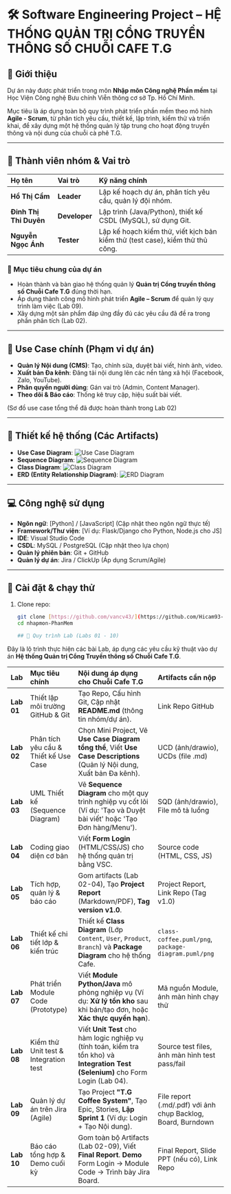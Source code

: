 # 🛠️ Software Engineering Project – HỆ THỐNG QUẢN TRỊ CỔNG TRUYỀN THÔNG SỐ CHUỖI CAFE T.G

## 📌 Giới thiệu
Dự án này được phát triển trong môn **Nhập môn Công nghệ Phần mềm** tại Học Viện Công nghệ Bưu chính Viễn thông cơ sở Tp. Hồ Chí Minh.

Mục tiêu là áp dụng toàn bộ quy trình phát triển phần mềm theo mô hình **Agile - Scrum**, từ phân tích yêu cầu, thiết kế, lập trình, kiểm thử và triển khai, để xây dựng một hệ thống quản lý tập trung cho hoạt động truyền thông và nội dung của chuỗi cà phê T.G.

---

## 👥 Thành viên nhóm & Vai trò
| Họ tên | Vai trò | Kỹ năng chính |
| :--- | :--- | :--- |
| **Hồ Thị Cẩm** | **Leader** | Lập kế hoạch dự án, phân tích yêu cầu, quản lý đội nhóm. |
| **Đinh Thị Thi Duyên** | **Developer** | Lập trình (Java/Python), thiết kế CSDL (MySQL), sử dụng Git. |
| **Nguyễn Ngọc Ánh** | **Tester** | Lập kế hoạch kiểm thử, viết kịch bản kiểm thử (test case), kiểm thử thủ công. |

### 🎯 Mục tiêu chung của dự án
* Hoàn thành và bàn giao hệ thống quản lý **Quản trị Cổng truyền thông số Chuỗi Cafe T.G** đúng thời hạn.
* Áp dụng thành công mô hình phát triển **Agile – Scrum** để quản lý quy trình làm việc (Lab 09).
* Xây dựng một sản phẩm đáp ứng đầy đủ các yêu cầu đã đề ra trong phần phân tích (Lab 02).

---

## 🎯 Use Case chính (Phạm vi dự án)
- **Quản lý Nội dung (CMS)**: Tạo, chỉnh sửa, duyệt bài viết, hình ảnh, video.
- **Xuất bản Đa kênh**: Đăng tải nội dung lên các nền tảng xã hội (Facebook, Zalo, YouTube).
- **Phân quyền người dùng**: Gán vai trò (Admin, Content Manager).
- **Theo dõi & Báo cáo**: Thống kê truy cập, hiệu suất bài viết.

(Sơ đồ use case tổng thể đã được hoàn thành trong Lab 02)

---

## 📐 Thiết kế hệ thống (Các Artifacts)
- **Use Case Diagram**: ![Use Case Diagram](./docs/usecase.png)
- **Sequence Diagram**: ![Sequence Diagram](./docs/sequence.png)
- **Class Diagram**: ![Class Diagram](./docs/class_diagram.png)
- **ERD (Entity Relationship Diagram)**: ![ERD Diagram](./docs/erd.png)

---

## 💻 Công nghệ sử dụng
- **Ngôn ngữ**: [Python] / [JavaScript] (Cập nhật theo ngôn ngữ thực tế)
- **Framework/Thư viện**: [Ví dụ: Flask/Django cho Python, Node.js cho JS]
- **IDE**: Visual Studio Code
- **CSDL**: MySQL / PostgreSQL (Cập nhật theo lựa chọn)
- **Quản lý phiên bản**: Git + GitHub
- **Quản lý dự án**: Jira / ClickUp (Áp dụng Scrum/Agile)

---

## 🚀 Cài đặt & chạy thử
1. Clone repo:
   ```bash
   git clone [https://github.com/vancv43/](https://github.com/Hicam93-cmyk/)nhapmon-PhanMem.git
   cd nhapmon-PhanMem

   ## 📅 Quy trình Lab (Labs 01 - 10)

Đây là lộ trình thực hiện các bài Lab, áp dụng các yêu cầu kỹ thuật vào dự án **Hệ thống Quản trị Cổng Truyền thông số Chuỗi Cafe T.G**.

| Lab | Mục tiêu chính | Nội dung áp dụng cho **Chuỗi Cafe T.G** | Artifacts cần nộp |
| :--- | :--- | :--- | :--- |
| **Lab 01** | Thiết lập môi trường GitHub & Git | Tạo Repo, Cấu hình Git, Cập nhật **README.md** (thông tin nhóm/dự án). | Link Repo GitHub |
| **Lab 02** | Phân tích yêu cầu & Thiết kế Use Case | Chọn Mini Project, Vẽ **Use Case Diagram tổng thể**, Viết **Use Case Descriptions** (Quản lý Nội dung, Xuất bản Đa kênh). | UCD (ảnh/drawio), UCDs (file .md) |
| **Lab 03** | UML Thiết kế (Sequence Diagram) | Vẽ **Sequence Diagram** cho một quy trình nghiệp vụ cốt lõi (Ví dụ: 'Tạo và Duyệt bài viết' hoặc 'Tạo Đơn hàng/Menu'). | SQD (ảnh/drawio), File mô tả luồng |
| **Lab 04** | Coding giao diện cơ bản | Viết **Form Login** (HTML/CSS/JS) cho hệ thống quản trị bằng VSC. | Source code (HTML, CSS, JS) |
| **Lab 05** | Tích hợp, quản lý & báo cáo | Gom artifacts (Lab 02-04), Tạo **Project Report** (Markdown/PDF), **Tag version v1.0**. | Project Report, Link Repo (Tag v1.0) |
| **Lab 06** | Thiết kế chi tiết lớp & kiến trúc | Thiết kế **Class Diagram** (Lớp `Content`, `User`, `Product`, `Branch`) và **Package Diagram** cho hệ thống Cafe. | `class-coffee.puml/png`, `package-diagram.puml/png` |
| **Lab 07** | Phát triển Module Code (Prototype) | Viết **Module Python/Java** mô phỏng nghiệp vụ (Ví dụ: **Xử lý tồn kho** sau khi bán/tạo đơn, hoặc **Xác thực quyền hạn**). | Mã nguồn Module, ảnh màn hình chạy thử |
| **Lab 08** | Kiểm thử Unit test & Integration test | Viết **Unit Test** cho hàm logic nghiệp vụ (tính toán, kiểm tra tồn kho) và **Integration Test (Selenium)** cho Form Login (Lab 04). | Source test files, ảnh màn hình test pass/fail |
| **Lab 09** | Quản lý dự án trên Jira (Agile) | Tạo Project **"T.G Coffee System"**, Tạo Epic, Stories, **Lập Sprint 1** (Ví dụ: Login + Tạo Nội dung). | File report (.md/.pdf) với ảnh chụp Backlog, Board, Burndown |
| **Lab 10** | Báo cáo tổng hợp & Demo cuối kỳ | Gom toàn bộ Artifacts (Lab 02-09), Viết **Final Report**. **Demo** Form Login → Module Code → Trình bày Jira Board. | Final Report, Slide PPT (nếu có), Link Repo |
